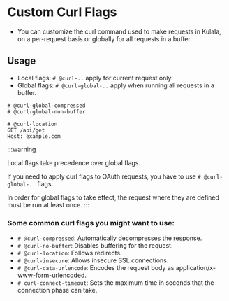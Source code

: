# Custom Curl Flags

- You can customize the curl command used to make requests in Kulala, on a per-request basis or globally for all requests in a buffer.

## Usage

- Local flags: `# @curl-..` apply for current request only.
- Global flags: `# @curl-global-..` apply when running all requests in a buffer.

```http
# @curl-global-compressed
# @curl-global-non-buffer

# @curl-location
GET /api/get
Host: example.com
```

:::warning

Local flags take precedence over global flags.

If you need to apply curl flags to OAuth requests, you have to use `# @curl-global-..` flags.

In order for global flags to take effect, the request where they are defined must be run at least once.
:::

### Some common curl flags you might want to use:

- `# @curl-compressed`: Automatically decompresses the response.
- `# @curl-no-buffer`: Disables buffering for the request.
- `# @curl-location`: Follows redirects.
- `# @curl-insecure`: Allows insecure SSL connections.
- `# @curl-data-urlencode`: Encodes the request body as application/x-www-form-urlencoded.
- `# curl-connect-timeout`: Sets the maximum time in seconds that the connection phase can take.
